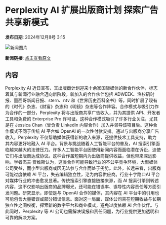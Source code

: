 # Perplexity AI 扩展出版商计划 探索广告共享新模式

**发布日期**: 2024年12月8号 3:15

![新闻图片](https://pic.chinaz.com/picmap/thumb/202306131739267043_0.jpg)

**新闻链接**: [点击查看原文](https://www.aibase.com/zh/news/13761)

## 内容

Perplexity AI 近日宣布，其出版商计划迎来十余家国际媒体的新合作伙伴，标志着其与新闻行业融合迈向新阶段。新加入的合作伙伴包括 ADWEEK、洛杉矶时报、墨西哥新闻日报、stern、ntv 和《世界历史百科全书》等，同时扩展了现有的《时代》杂志、《财富》杂志和《明镜》杂志等合作阵容。合作模式与吸引力作为合作的一部分，Perplexity 将与出版商共享广告收入，并为其提供 API、开发者工具和免费的 Enterprise Pro 许可证。这种合作模式吸引了许多行业关注，尤其是在 Jessica Chan（曾负责 LinkedIn 内容合作）加入并领导该项目后。这种合作模式不同于传统 AI 平台如 OpenAI 的一次性付款安排。通过与出版商分享广告收入，Perplexity 不仅帮助媒体获得新的收入来源，还提供技术工具支持，助力其内容更好地融入 AI 平台。背景与挑战随着人工智能平台的普及，AI 搜索引擎面临越来越大的法律压力。许多人工智能平台因使用新闻内容而面临潜在诉讼，迫使它们与出版商达成协议。这种合作虽短期内为出版商提供收益，但也带来深远影响。学者杰夫·贾维斯认为，这类合作可能导致行业的不公平竞争环境，大型媒体公司受益，而小型出版商或因无法参与合作而处于劣势。此外，长远来看，出版商可能过度依赖 AI 平台，失去编辑独立性，沦为内容供应商。行业十字路口AI 平台对媒体行业的冲击愈发显著。传统搜索引擎直接链接来源，而 AI 搜索引擎则转述内容，这不仅影响出版商的品牌曝光，还可能在错误率、误导性内容责任等方面引发问题。研究显示，即使是与 OpenAI 合作的媒体，其内容在 AI 平台中的引用也可能包含大量错误或部分错误信息。面对这一局面，媒体公司需在短期收益与长期独立性之间权衡，探索新的数字平台和商业模式，避免过度依赖 AI 合作伙伴。与此同时，Perplexity 等 AI 公司也需解决误报和责任问题，为行业提供更加透明和可靠的解决方案。
